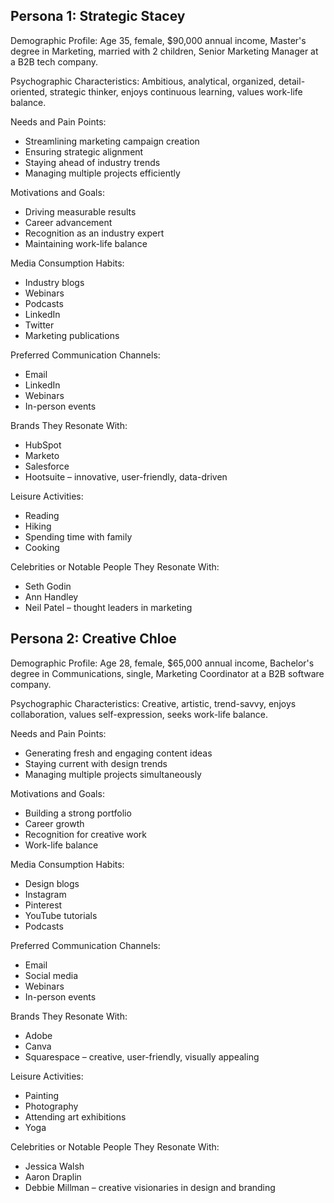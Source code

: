 ## Persona 1: Strategic Stacey

Demographic Profile: Age 35, female, $90,000 annual income, Master's degree in Marketing, married with 2 children, Senior Marketing Manager at a B2B tech company.

Psychographic Characteristics: Ambitious, analytical, organized, detail-oriented, strategic thinker, enjoys continuous learning, values work-life balance.

Needs and Pain Points:
- Streamlining marketing campaign creation
- Ensuring strategic alignment
- Staying ahead of industry trends
- Managing multiple projects efficiently

Motivations and Goals:
- Driving measurable results
- Career advancement
- Recognition as an industry expert
- Maintaining work-life balance

Media Consumption Habits:
- Industry blogs
- Webinars
- Podcasts
- LinkedIn
- Twitter
- Marketing publications

Preferred Communication Channels:
- Email
- LinkedIn
- Webinars
- In-person events

Brands They Resonate With:
- HubSpot
- Marketo
- Salesforce
- Hootsuite – innovative, user-friendly, data-driven

Leisure Activities:
- Reading
- Hiking
- Spending time with family
- Cooking

Celebrities or Notable People They Resonate With:
- Seth Godin
- Ann Handley
- Neil Patel – thought leaders in marketing

## Persona 2: Creative Chloe

Demographic Profile: Age 28, female, $65,000 annual income, Bachelor's degree in Communications, single, Marketing Coordinator at a B2B software company.

Psychographic Characteristics: Creative, artistic, trend-savvy, enjoys collaboration, values self-expression, seeks work-life balance.

Needs and Pain Points:
- Generating fresh and engaging content ideas
- Staying current with design trends
- Managing multiple projects simultaneously

Motivations and Goals:
- Building a strong portfolio
- Career growth
- Recognition for creative work
- Work-life balance

Media Consumption Habits:
- Design blogs
- Instagram
- Pinterest
- YouTube tutorials
- Podcasts

Preferred Communication Channels:
- Email
- Social media
- Webinars
- In-person events

Brands They Resonate With:
- Adobe
- Canva
- Squarespace – creative, user-friendly, visually appealing

Leisure Activities:
- Painting
- Photography
- Attending art exhibitions
- Yoga

Celebrities or Notable People They Resonate With:
- Jessica Walsh
- Aaron Draplin
- Debbie Millman – creative visionaries in design and branding